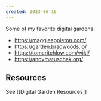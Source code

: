 ```yaml
---
created: 2023-06-16
---
```


Some of my favorite digital gardens:

- https://maggieappleton.com/
- https://garden.bradwoods.io/
- https://tomcritchlow.com/wiki/
- https://andymatuschak.org/

## Resources

See [[Digital Garden Resources]]
